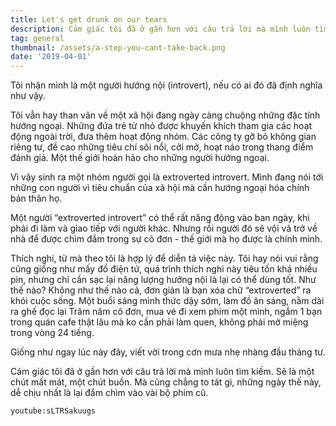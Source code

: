```yaml
---
title: Let's get drunk on our tears
description: Cảm giác tôi đã ở gần hơn với câu trả lời mà mình luôn tìm kiếm.
tag: general
thumbnail: /assets/a-step-you-cant-take-back.png
date: '2019-04-01'
---
```

Tôi nhận mình là một người hướng nội (introvert), nếu có ai đó đã định nghĩa như vậy.

Tôi vẫn hay than vãn về một xã hội đang ngày càng chuộng những đặc tính hướng ngoại. Những đứa trẻ từ nhỏ được khuyến khích tham gia các hoạt động ngoài trời, đưa thêm hoạt động nhóm. Các công ty gỡ bỏ không gian riêng tư, đề cao những tiêu chí sôi nổi, cởi mở, hoạt náo trong thang điểm đánh giá. Một thế giới hoàn hảo cho những người hướng ngoại.

Vì vậy sinh ra một nhóm người gọi là extroverted introvert. Mình đang nói tới những con người vì tiêu chuẩn của xã hội mà cần hướng ngoại hóa chính bản thân họ.

Một người “extroverted introvert” có thể rất năng động vào ban ngày, khi phải đi làm và giao tiếp với người khác. Nhưng rồi người đó sẽ vội vã trở về nhà để được chìm đắm trong sự cô đơn - thế giới mà họ được là chính mình.

Thích nghi, từ mà theo tôi là hợp lý để diễn tả việc này. Tôi hay nói vui rằng cũng giống như mấy đồ điện tử, quá trình thích nghi này tiêu tốn khá nhiều pin, nhưng chỉ cần sạc lại năng lượng hướng nội là lại có thể dùng tốt. Như thế nào? Không như thế nào cả, đơn giản là bạn xóa chữ “extroverted” ra khỏi cuộc sống. Một buổi sáng mình thức dậy sớm, làm đồ ăn sáng, nằm dài ra ghế đọc lại Trăm năm cô đơn, mua vé đi xem phim một mình, ngắm 1 bạn trong quán cafe thật lâu mà ko cần phải làm quen, không phải mở miệng trong vòng 24 tiếng.

Giống như ngay lúc này đây, viết vời trong cơn mưa nhẹ nhàng đầu tháng tư.

Cảm giác tôi đã ở gần hơn với câu trả lời mà mình luôn tìm kiếm. Sẽ là một chút mất mát, một chút buồn. Mà cũng chẳng to tát gì, những ngày thế này, dễ chịu nhất là lại đắm chìm vào vài bộ phim cũ.

`youtube:sLTRSakuugs`
